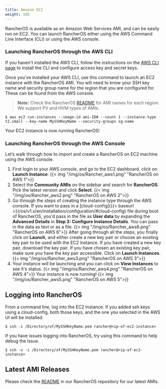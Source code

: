 ```yaml
---
title: Amazon EC2
weight: 105
---
```


RancherOS is available as an Amazon Web Services AMI, and can be easily run on EC2. You can launch RancherOS either using the AWS Command Line Interface (CLI) or using the AWS console.

### Launching RancherOS through the AWS CLI

If you haven't installed the AWS CLI, follow the instructions on the [AWS CLI page](http://aws.amazon.com/cli/) to install the CLI and configure access key and secret keys.

Once you've installed your AWS CLI, use this command to launch an EC2 instance with the RancherOS AMI. You will need to know your SSH key name and security group name for the _region_ that you are configured for. These can be found from the AWS console.

> **Note:** Check the RancherOS [README](https://github.com/rancher/os/blob/master/README.md) for AMI names for each region. We support PV and HVM types of AMIs.

```
$ aws ec2 run-instances --image-id ami-ID# --count 1 --instance-type t2.small --key-name MySSHKeyName --security-groups sg-name
```

Your EC2 instance is now running RancherOS!

### Launching RancherOS through the AWS Console

Let’s walk through how to import and create a RancherOS on EC2 machine using the AWS console.


1. First login to your AWS console, and go to the EC2 dashboard, click on **Launch Instance**:
    {{< img "/img/os/Rancher_aws1.png" "RancherOS on AWS 1">}}
2. Select the **Community AMIs** on the sidebar and search for **RancherOS**. Pick the latest version and click **Select**.
    {{< img "/img/os/Rancher_aws2.png" "RancherOS on AWS 2">}}
3. Go through the steps of creating the instance type through the AWS console. If you want to pass in a [cloud-config]({{< baseurl >}}/os/v1.x/en/installation/configuration/#cloud-config) file during boot of RancherOS, you'd pass in the file as **User data** by expanding the **Advanced Details** in **Step 3: Configure Instance Details**. You can pass in the data as text or as a file.
    {{< img "/img/os/Rancher_aws6.png" "RancherOS on AWS 6">}}
     After going through all the steps, you finally click on **Launch**, and either create a new key pair or choose an existing key pair to be used with the EC2 instance. If you have created a new key pair, download the key pair. If you have chosen an existing key pair, make sure you have the key pair accessible. Click on **Launch Instances**.
     {{< img "/img/os/Rancher_aws3.png" "RancherOS on AWS 3">}}
4. Your instance will be launching and you can click on **View Instances** to see it's status.
    {{< img "/img/os/Rancher_aws4.png" "RancherOS on AWS 4">}}
    Your instance is now running!
    {{< img "/img/os/Rancher_aws5.png" "RancherOS on AWS 5">}}

## Logging into RancherOS

From a command line, log into the EC2 Instance. If you added ssh keys using a cloud-config,
both those keys, and the one you selected in the AWS UI will be installed.

```
$ ssh -i /Directory/of/MySSHKeyName.pem rancher@<ip-of-ec2-instance>
```

If you have issues logging into RancherOS, try using this command to help debug the issue.

```
$ ssh -v -i /Directory/of/MySSHKeyName.pem rancher@<ip-of-ec2-instance>
```

## Latest AMI Releases

Please check the [README](https://github.com/rancher/os/blob/master/README.md) in our RancherOS repository for our latest AMIs.
